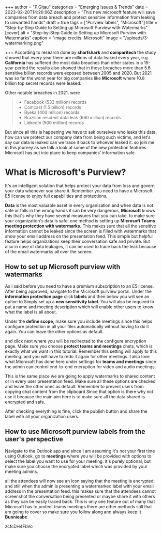 +++
author = "P.Gitau"
categories = "Emerging Issues & Trends"
date = 2023-02-20T14:20:06Z
description = "This new microsoft feature will save companies from data breach and protect sensitive information from leaking to unwanted hands"
draft = true
tags = ["Purview labels", "Microsoft"]
title = "Step-by-Step Guide to Setting up Microsoft Purview with Watermarks"
[cover]
alt = "Step-by-Step Guide to Setting up Microsoft Purview with Watermarks"
caption = "image credits: Microsoft"
image = "/uploads/3-watermarking.png"

+++
According to research done by **sharfshark** and **comparitech** the study showed that every year there are millions of data leaked every year, e.g. **California** has suffered the most data breaches than other states in a 15-year period the results also showed that in these breaches more than 5.6 sensitive billion records were exposed between 2005 and 2020. But 2021 was so far the worst year for big companies like **Microsoft** where 10.8 billion top secret records were leaked.

Other notable breaches in 2021. were

> * Facebook (533 million) records
> * Comcast (1.5 billion) records
> * Byeka (400 million) records
> * Brazilian resident data leak (660 million) records
> * LinkedIn (500 million) records

But since all this is happening we have to ask ourselves who leaks this data, how can we protect our company data from being such victims, and let's say our data is leaked can we trace it back to whoever leaked it. so join me in this journey as we talk a look at some of the new protection features Microsoft has put into place to keep companies' information safe.

# What is Microsoft's Purview?

It's an intelligent solution that helps protect your data from loss and govern your data whenever you share it. Remember you need to have a Microsoft E5 license to enjoy full capabilities and protections.

**Data** is the most valuable asset in every organization and when data is not safe or falls in the wrong hands it can be very dangerous, **Microsoft** knows this that's why they have several measures that you can take. to make sure your organization's data is safe. one method is setting up **Microsoft Teams meeting protection with watermarks.** This makes sure that all the sensitive information cannot be leaked since the screen is filled with watermarks that show your email address on the presentation feed. This simple but helpful feature helps organizations keep their conversation safe and private. But also in case of data leakages, it can be used to trace back the leak because of the email watermarks all over the screen.

## How to set up Microsoft purview with watermarks

As I said before you need to have a premium subscription to an E5 license. After being approved, navigate to the Microsoft purview portal. Under the **information protection page** click **labels** and then below you will see an option to Simply set up a **new sensitivity label**. You will also be required to put a name and meeting description which will enable other users to know what the label is all about.

Under the **define scope,** make sure you include meetings since this helps configure protection in all your files automatically without having to do it again. You can leave the other options as default.

and click next where you will be redirected to the configure encryption page. Make sure you choose **protect teams and meetings** chats, which is exactly what we want in this tutorial. Remember this setting will apply to this meeting. and you will have to redo it again for other meetings. I also love what Microsoft has done here under settings for **teams and meetings** since the admin can control end-to-end encryption for video and audio meetings.

This is the same place we are going to apply watermarks to shared content or in every user presentation feed. Make sure all these options are checked and leave the other ones as default. Remember to prevent users from copying chat content from the clipboard Since that option is there why not use it because the main aim here is to make sure all the data shared is encrypted and safe.

After checking everything is fine, click the publish button and share the label with all your organization users.

## How to use Microsoft purview labels from the user's perspective

Navigate to the Outlook app and since I am assuming it's not your first time using Outlook, go to **meetings** where you will be provided with options to select the label you want to use for your meeting. It's purely optional, but make sure you choose the encrypted label which was provided by your meeting admins.

all the attendees will now see an icon saying that the meeting is encrypted. and still when the admin is presenting a watermarked label with your email address in the presentation feed. this makes sure that the attendees cannot screenshot the conversation being presented or maybe share it with others as they can be easily traced back. This is  only one feature out of many that Microsoft has to protect teams meetings there are other methods still that am going to cover so make sure you follow along and always keep it **Bunnieabc** 

zcfcDH4FbVo